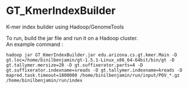 GT_KmerIndexBuilder
===================

K-mer index builder using Hadoop/GenomeTools


To run, build the jar file and run it on a Hadoop cluster. <br/>
An example command :
```
hadoop jar GT_KmerIndexBuilder.jar edu.arizona.cs.gt.kmer.Main -D gt.loc=/home/binilbenjamin/gt-1.5.1-Linux_x86_64-64bit/bin/gt -D gt.tallymer.mersize=20 -D gt.suffixerator.parts=4 -D gt.suffixerator.indexname=sreads -D gt.tallymer.indexname=kreads -D mapred.task.timeout=1800000 /home/binilbenjamin/run/input/POV_*.gz /home/binilbenjamin/run/index
```
